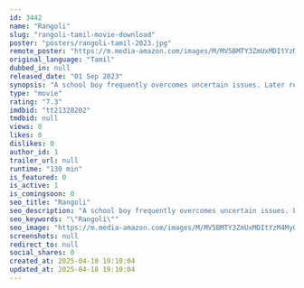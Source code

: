 ```yaml
---
id: 3442
name: "Rangoli"
slug: "rangoli-tamil-movie-download"
poster: "posters/rangoli-tamil-2023.jpg"
remote_poster: "https://m.media-amazon.com/images/M/MV5BMTY3ZmUxMDItYzM4My00ZmMwLTkyOTctYjIwMjEyNGVjYTkyXkEyXkFqcGc@._V1_SX300.jpg"
original_language: "Tamil"
dubbed_in: null
released_date: "01 Sep 2023"
synopsis: "A school boy frequently overcomes uncertain issues. Later realize his family struggles because of him."
type: "movie"
rating: "7.3"
imdbid: "tt21328202"
tmdbid: null
views: 0
likes: 0
dislikes: 0
author_id: 1
trailer_url: null
runtime: "130 min"
is_featured: 0
is_active: 1
is_comingsoon: 0
seo_title: "Rangoli"
seo_description: "A school boy frequently overcomes uncertain issues. Later realize his family struggles because of him."
seo_keywords: "\"Rangoli\""
seo_image: "https://m.media-amazon.com/images/M/MV5BMTY3ZmUxMDItYzM4My00ZmMwLTkyOTctYjIwMjEyNGVjYTkyXkEyXkFqcGc@._V1_SX300.jpg"
screenshots: null
redirect_to: null
social_shares: 0
created_at: 2025-04-18 19:10:04
updated_at: 2025-04-18 19:10:04
---
```


